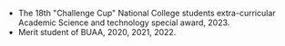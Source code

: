 - The 18th "Challenge Cup" National College students extra-curricular Academic Science and technology special award, 2023.
- Merit student of BUAA, 2020, 2021, 2022.


